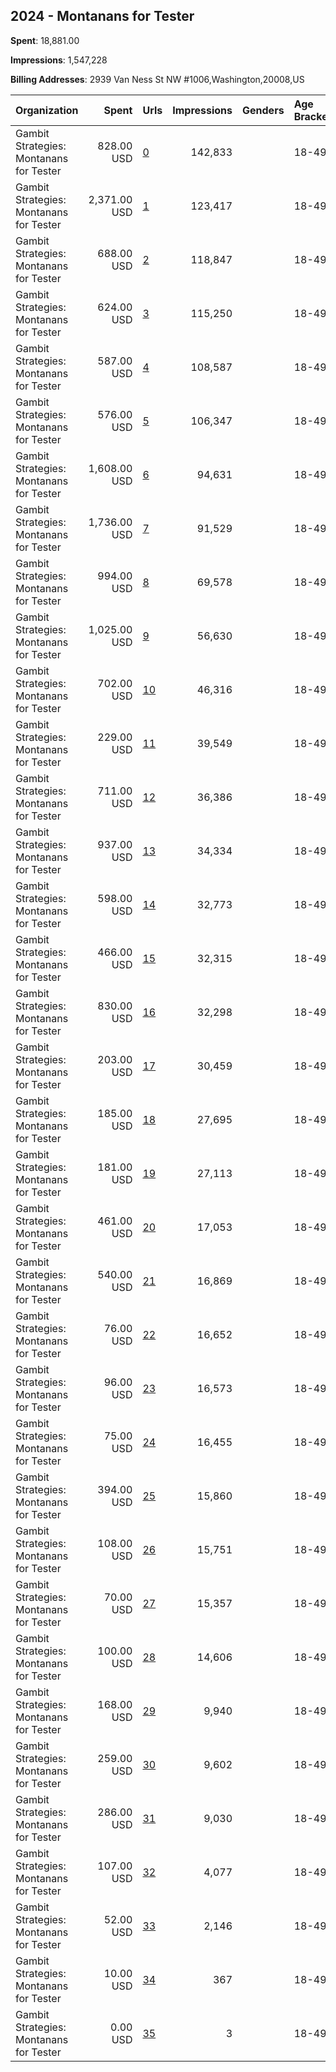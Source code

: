 ## 2024 - Montanans for Tester 
**Spent**: 18,881.00

**Impressions**: 1,547,228

**Billing Addresses**: 2939 Van Ness St NW #1006,Washington,20008,US

|Organization|Spent|Urls|Impressions|Genders|Age Brackets|Country Codes|
|:---|---:|:---|---:|:---|:---|:---|
|Gambit Strategies: Montanans for Tester|828.00 USD|[0](https://www.snap.com/political-ads/asset/155064382d316434485a77594d5f5d6c308ff8d88931b9e0ff8cf1419d4e02d1?mediaType=mp4)|142,833||18-49|united states|
|Gambit Strategies: Montanans for Tester|2,371.00 USD|[1](https://www.snap.com/political-ads/asset/0137fa2c62ca2df2564189f4abdac77998ec346996a332a9f89d8e7c3fca0376?mediaType=mp4)|123,417||18-49|united states|
|Gambit Strategies: Montanans for Tester|688.00 USD|[2](https://www.snap.com/political-ads/asset/5a752740b3f27ebbe59fa13834e1e60c5431c76406fef979ca0315aa8b1ce463?mediaType=jpeg)|118,847||18-49|united states|
|Gambit Strategies: Montanans for Tester|624.00 USD|[3](https://www.snap.com/political-ads/asset/09578262c7b9cc9537b7cfb58bfed8782b495bcee78a493a45fd3c8e8b69fc67?mediaType=mp4)|115,250||18-49|united states|
|Gambit Strategies: Montanans for Tester|587.00 USD|[4](https://www.snap.com/political-ads/asset/8ca19e27e82e22bc227c97cba8ba0834eca760c0e8c084ec850396eafecce844?mediaType=png)|108,587||18-49|united states|
|Gambit Strategies: Montanans for Tester|576.00 USD|[5](https://www.snap.com/political-ads/asset/3f471b74ced62c280bd4ce631fe0af2bfc00353d4f3f0e58f86f36938c7874ce?mediaType=png)|106,347||18-49|united states|
|Gambit Strategies: Montanans for Tester|1,608.00 USD|[6](https://www.snap.com/political-ads/asset/dbfa184cd370703786c36d68bf31a82cdcd43953d6809dae9efe2a20c48389a1?mediaType=mp4)|94,631||18-49|united states|
|Gambit Strategies: Montanans for Tester|1,736.00 USD|[7](https://www.snap.com/political-ads/asset/4dd1c966927615edbf8a2f94af772105e57eca2a29fb16119160689c49fcb422?mediaType=mp4)|91,529||18-49|united states|
|Gambit Strategies: Montanans for Tester|994.00 USD|[8](https://www.snap.com/political-ads/asset/0be56b9544258d17d50a8b8c75320240edb6ec4857392e4d6ad7f40712ba6ee4?mediaType=mp4)|69,578||18-49|united states|
|Gambit Strategies: Montanans for Tester|1,025.00 USD|[9](https://www.snap.com/political-ads/asset/2a14d9dd90f7fc39b775294c9d369db0e297ad353322a3a6391aac41b1c5bf44?mediaType=mp4)|56,630||18-49|united states|
|Gambit Strategies: Montanans for Tester|702.00 USD|[10](https://www.snap.com/political-ads/asset/e6a90331e548b94c4ebe2ea393cec61265d257deb6f1246d16cc1055a2a0d696?mediaType=mp4)|46,316||18-49|united states|
|Gambit Strategies: Montanans for Tester|229.00 USD|[11](https://www.snap.com/political-ads/asset/5fb0a89c424f88859bf3349cc3f8e0ae33ef6b071e0d4f5980e609922702df77?mediaType=mp4)|39,549||18-49|united states|
|Gambit Strategies: Montanans for Tester|711.00 USD|[12](https://www.snap.com/political-ads/asset/34e03b5102f769e977aa209789ebbf123c09865e9cc56f16c06cd21b786e67f1?mediaType=mp4)|36,386||18-49|united states|
|Gambit Strategies: Montanans for Tester|937.00 USD|[13](https://www.snap.com/political-ads/asset/8616d84fe13ef97799dcb76963f51d1b6a0c4f2458b52f65db093219a2df8cbe?mediaType=mp4)|34,334||18-49|united states|
|Gambit Strategies: Montanans for Tester|598.00 USD|[14](https://www.snap.com/political-ads/asset/30108df131cf712371f071ce6170e532610aa9f828b0a5a59f27d3bc75c28b12?mediaType=mp4)|32,773||18-49|united states|
|Gambit Strategies: Montanans for Tester|466.00 USD|[15](https://www.snap.com/political-ads/asset/d4f79cf8fa6165a8d6bf4ad4d5df82a47beeac657a97adc9e83ac577ebb0285c?mediaType=mp4)|32,315||18-49|united states|
|Gambit Strategies: Montanans for Tester|830.00 USD|[16](https://www.snap.com/political-ads/asset/cd22206dd00734c3511a2571e295b006d92109359e7b870b8d80b35c6b2bb0ba?mediaType=mp4)|32,298||18-49|united states|
|Gambit Strategies: Montanans for Tester|203.00 USD|[17](https://www.snap.com/political-ads/asset/c279d10446c110a4d1b284ae9e0109fd90a60ddd2569e8537ad973b95f859c80?mediaType=mp4)|30,459||18-49|united states|
|Gambit Strategies: Montanans for Tester|185.00 USD|[18](https://www.snap.com/political-ads/asset/0f64a7cf557a749139a4d6f1a7023b40c7ad4229884a388891c3e690a39847e3?mediaType=jpeg)|27,695||18-49|united states|
|Gambit Strategies: Montanans for Tester|181.00 USD|[19](https://www.snap.com/political-ads/asset/83bd842de3a8d0d13e36f08b0de2310dafeb899d1061a5e08ea99e75d3f63797?mediaType=jpeg)|27,113||18-49|united states|
|Gambit Strategies: Montanans for Tester|461.00 USD|[20](https://www.snap.com/political-ads/asset/c284148bca176d655fb9d686e6e3336334772b18cfbd738389936ed4c42578f6?mediaType=mp4)|17,053||18-49|united states|
|Gambit Strategies: Montanans for Tester|540.00 USD|[21](https://www.snap.com/political-ads/asset/b0010efbb71c7174e2bbcb0cda323191122c6355f132a6514a5e4fcc68208c61?mediaType=mp4)|16,869||18-49|united states|
|Gambit Strategies: Montanans for Tester|76.00 USD|[22](https://www.snap.com/political-ads/asset/0ffeabf0c479cbe3b2dff27ec38a25197d4ba61fbe6bdd1bcaac776f56688a5c?mediaType=png)|16,652||18-49|united states|
|Gambit Strategies: Montanans for Tester|96.00 USD|[23](https://www.snap.com/political-ads/asset/bc635e3e312d7e694ab9837e7410a7bd24fc503c60a67dcf5a6c1b95d3855293?mediaType=jpg)|16,573||18-49|united states|
|Gambit Strategies: Montanans for Tester|75.00 USD|[24](https://www.snap.com/political-ads/asset/f8ebfcf6764305757967fb376706189d7f92fc865ebd351e0a1cf90583e278a1?mediaType=mp4)|16,455||18-49|united states|
|Gambit Strategies: Montanans for Tester|394.00 USD|[25](https://www.snap.com/political-ads/asset/fb73fd81443bba12fd57cb6b0be548f16f12233379c432387d55c95cd333cf3b?mediaType=mp4)|15,860||18-49|united states|
|Gambit Strategies: Montanans for Tester|108.00 USD|[26](https://www.snap.com/political-ads/asset/6b2e1192b7b3281cb01a7b27d02e58c40337cb913f900f963ace9dc7cdff27cf?mediaType=mp4)|15,751||18-49|united states|
|Gambit Strategies: Montanans for Tester|70.00 USD|[27](https://www.snap.com/political-ads/asset/b4707932ee068ffa157fada8dd9ee9bac1f1159584aec26dc7ace536b7f9594c?mediaType=png)|15,357||18-49|united states|
|Gambit Strategies: Montanans for Tester|100.00 USD|[28](https://www.snap.com/political-ads/asset/3653e34d140aa457e0a3367f2da8ddda4be227699ebe48e6395848cf071b40d7?mediaType=png)|14,606||18-49|united states|
|Gambit Strategies: Montanans for Tester|168.00 USD|[29](https://www.snap.com/political-ads/asset/af0c934b8a9c786cb650e6b20af2ac4f63623d86ec6996e6cbdfee55d72aedd0?mediaType=mp4)|9,940||18-49|united states|
|Gambit Strategies: Montanans for Tester|259.00 USD|[30](https://www.snap.com/political-ads/asset/e7acd189832821c7565de99a2e2b2780570b8a5bbeb1433f61ea166c5f6fb494?mediaType=mp4)|9,602||18-49|united states|
|Gambit Strategies: Montanans for Tester|286.00 USD|[31](https://www.snap.com/political-ads/asset/f2616cedcfd53c65288d3ce88af5bdbace2e521e4256239f80dce702c1633d4d?mediaType=mp4)|9,030||18-49|united states|
|Gambit Strategies: Montanans for Tester|107.00 USD|[32](https://www.snap.com/political-ads/asset/6b98fe93daf027a5543d895773a5439a3cc1dc897e1050fef34e77f8518933e5?mediaType=mp4)|4,077||18-49|united states|
|Gambit Strategies: Montanans for Tester|52.00 USD|[33](https://www.snap.com/political-ads/asset/45f727d3d4f1b2cc3275b18179bd95301ee02d16d36c5797c9c1f19bde923235?mediaType=mp4)|2,146||18-49|united states|
|Gambit Strategies: Montanans for Tester|10.00 USD|[34](https://www.snap.com/political-ads/asset/5f75fb8de46b6b9774a3eb7d158976c4f269dffdd3605cd7fb3da06552ea7dfe?mediaType=mp4)|367||18-49|united states|
|Gambit Strategies: Montanans for Tester|0.00 USD|[35](https://www.snap.com/political-ads/asset/d1e507f183cb8012938488c52cfaee1acccd0cf8ab1841535f043c64dca75083?mediaType=mp4)|3||18-49|united states|
